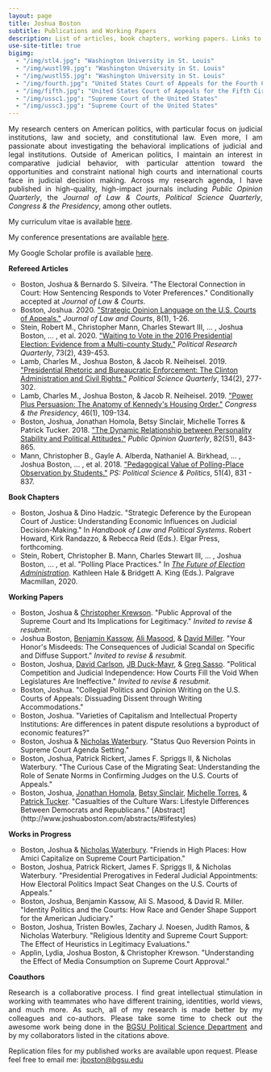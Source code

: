 ```yaml
---
layout: page
title: Joshua Boston
subtitle: Publications and Working Papers
description: List of articles, book chapters, working papers. Links to abstracts and Google Scholar.
use-site-title: true
bigimg:
  - "/img/stl4.jpg": "Washington University in St. Louis"
  - "/img/wustl99.jpg": "Washington University in St. Louis"
  - "/img/wustl55.jpg": "Washington University in St. Louis"
  - "/img/fourth.jpg": "United States Court of Appeals for the Fourth Circuit"
  - "/img/fifth.jpg": "United States Court of Appeals for the Fifth Circuit"
  - "/img/ussc1.jpg": "Supreme Court of the United States"
  - "/img/ussc3.jpg": "Supreme Court of the United States"
---
```


<p align="justify"> My research centers on American politics, with particular focus on judicial institutions, law and society, and constitutional law. Even more, I am passionate about investigating the behavioral implications of judicial and legal institutions. Outside of American politics, I maintain an interest in comparative judicial behavior, with particular attention toward the opportunities and constraint national high courts and international courts face in judicial decision making. Across my research agenda, I have published in high-quality, high-impact journals including <em>Public Opinion Quarterly</em>, the <em>Journal of Law & Courts</em>, <em>Political Science Quarterly</em>, <em>Congress & the Presidency</em>, among other outlets.

<p>My curriculum vitae is available <a href="https://www.dropbox.com/s/g9cib9ordw5psed/Boston_CV_sept2022.pdf?dl=0" target="_blank">here</a>.</p>

<p>My conference presentations are available <a href="https://www.dropbox.com/s/pbmy8zpvv8o61og/Boston_Conf_sept2022.pdf?dl=0" target="_blank">here</a>.</p>

<p>My Google Scholar profile is available <a href="https://scholar.google.com/citations?user=hKBsYfwAAAAJ&hl" target="_blank">here</a>.</p>


<p><b>Refereed Articles</b></p>

<ul style="list-style-type:circle;">
<li>Boston, Joshua & Bernardo S. Silveira. "The Electoral Connection in Court: How Sentencing Responds to Voter Preferences." Conditionally accepted at <em>Journal of Law & Courts</em>.</li>

<li>Boston, Joshua. 2020. <a href="https://www.journals.uchicago.edu/doi/full/10.1086/704633" target="_blank">"Strategic Opinion Language on the U.S. Courts of Appeals."</a> <em>Journal of Law and Courts</em>, 8(1), 1-26.</li>
    
<li>Stein, Robert M., Christopher Mann, Charles Stewart III, ... , Joshua Boston, ... , et al. 2020. <a href="https://journals.sagepub.com/doi/full/10.1177/1065912919832374" target="_blank">"Waiting to Vote in the 2016 Presidential Election: Evidence from a Multi-county Study."</a> <em>Political Research Quarterly</em>, 73(2), 439-453.</li>
    
<li>Lamb, Charles M., Joshua Boston, & Jacob R. Neiheisel. 2019. <a href="https://www.psqonline.org/article.cfm?IDArticle=19913" target="_blank">"Presidential Rhetoric and Bureaucratic Enforcement: The Clinton Administration and Civil Rights."</a> <em>Political Science Quarterly</em>, 134(2), 277-302.</li>
    
<li>Lamb, Charles M., Joshua Boston, & Jacob R. Neiheisel. 2019. <a href="https://www.tandfonline.com/doi/full/10.1080/07343469.2018.1539533" target="_blank">"Power Plus Persuasion: The Anatomy of Kennedy's Housing Order."</a> <em>Congress & the Presidency</em>, 46(1), 109-134.</li>

<li>Boston, Joshua, Jonathan Homola, Betsy Sinclair, Michelle Torres & Patrick Tucker. 2018. <a href="https://doi.org/10.1093/poq/nfy001" target="_blank">"The Dynamic Relationship between Personality Stability and Political Attitudes."</a> <em>Public Opinion Quarterly</em>, 82(S1), 843-865.</li>
    
<li>Mann, Christopher B., Gayle A. Alberda, Nathaniel A. Birkhead, ... , Joshua Boston, ... , et al. 2018. <a href="https://doi.org/10.1017/S1049096518000550" target="_blank">"Pedagogical Value of Polling-Place Observation by Students."</a> <em>PS: Political Science & Politics</em>, 51(4), 831 - 837.</li>
</ul>

<p><b>Book Chapters</b></p>

<ul style="list-style-type:circle;">
<li>Boston, Joshua & Dino Hadzic. "Strategic Deference by the European Court of Justice: Understanding Economic Influences on Judicial Decision-Making." In <em>Handbook of Law and Political Systems</em>. Robert Howard, Kirk Randazzo, & Rebecca Reid (Eds.). Elgar Press, forthcoming.</li>

<li>Stein, Robert, Christopher B. Mann, Charles Stewart III, ... , Joshua Boston, ... , et al. "Polling Place Practices." In <a href="https://link.springer.com/book/10.1007%2F978-3-030-14947-5" target="_blank"><em>The Future of Election Administration</em></a>. Kathleen Hale & Bridgett A. King (Eds.). Palgrave Macmillan, 2020.</li>
</ul>

<p><b>Working Papers</b></p>


<ul style="list-style-type:circle;">
  
  <li>Boston, Joshua & <a href="https://www.christopherkrewson.com/" target="_blank">Christopher Krewson</a>. "Public Approval of the Supreme Court and Its Implications for Legitimacy." <em>Invited to revise & resubmit.</em></li>
  
  
<li>Joshua Boston, <a href="https://und.edu/directory/benjamin.kassow" target="_blank">Benjamin Kassow</a>,  <a href="http://www.alismasood.com/" target="_blank">Ali Masood</a>, & <a href="http://www.davidryanmiller.com/" target="_blank">David Miller</a>. "Your Honor's Misdeeds: The Consequences of Judicial Scandal on Specific and Diffuse Support." <em>Invited to revise & resubmit.</em></li>
  
<li>Boston, Joshua, <a href="https://sites.wustl.edu/davidcarlson/" target="_blank">David Carlson</a>, <a href="http://jbduckmayr.com/" target="_blank">JB Duck-Mayr</a>, & <a href="https://gregsasso.me/" target="_blank">Greg Sasso</a>. "Political Competition and Judicial Independence: How Courts Fill the Void When Legislatures Are Ineffective." <em>Invited to revise & resubmit.</em> </li>
  
<li>Boston, Joshua. "Collegial Politics and Opinion Writing on the U.S. Courts of Appeals: Dissuading Dissent through Writing Accommodations."</li>

<li>Boston, Joshua. "Varieties of Capitalism and Intellectual Property Institutions: Are differences in patent dispute resolutions a byproduct of economic features?"</li>

<li>Boston, Joshua & <a href="https://home.nicholaswaterbury.com/" target="_blank">Nicholas Waterbury</a>. "Status Quo Reversion Points in Supreme Court Agenda Setting."</li>
  
  <li>Boston, Joshua, Patrick Rickert, James F. Spriggs II, & Nicholas Waterbury. "The Curious Case of the Migrating Seat: Understanding the Role of Senate Norms in Confirming Judges on the U.S. Courts of Appeals."</li>

<li>Boston, Joshua, <a href="https://jhomola.com/" target="_blank">Jonathan Homola</a>, <a href="https://pages.wustl.edu/betsysinclair" target="_blank">Betsy Sinclair</a>, <a href="https://smtorres.org/" target="_blank">Michelle Torres</a>, & <a href="https://www.patricktucker.org/" target="_blank">Patrick Tucker</a>. "Casualties of the Culture Wars: Lifestyle Differences Between Democrats and Republicans." [Abstract](http://www.joshuaboston.com/abstracts/#lifestyles)</li>
</ul>



<p><b>Works in Progress</b></p>


<ul style="list-style-type:circle;">
  
  <li>Boston, Joshua & <a href="https://home.nicholaswaterbury.com/" target="_blank">Nicholas Waterbury</a>. "Friends in High Places: How Amici Capitalize on Supreme Court Participation."</li>
  
  <li>Boston, Joshua, Patrick Rickert, James F. Spriggs II, & Nicholas Waterbury. "Presidential Prerogatives in Federal Judicial Appointments: How Electoral Politics Impact Seat Changes on the U.S. Courts of Appeals."</li>

<li>Boston, Joshua, Benjamin Kassow, Ali S. Masood, & David R. Miller. "Identity Politics and the Courts: How Race and Gender Shape Support for the American Judiciary."</li>

<li>Boston, Joshua, Tristen Bowles, Zachary J. Noesen, Judith Ramos, & Nicholas Waterbury. "Religious Identity and Supreme Court Support: The Effect of Heuristics in Legitimacy Evaluations."</li>

<li>Applin, Lydia, Joshua Boston, & Christopher Krewson. "Understanding the Effect of Media Consumption on Supreme Court Approval."</li>

  
</ul>
  
<p><b>Coauthors</b></p>

<p align="justify">Research is a collaborative process. I find great intellectual stimulation in working with teammates who have different training, identities, world views, and much more. As such, all of my research is made better by my colleagues and co-authors. Please take some time to check out the awesome work being done in the <a href="https://www.bgsu.edu/arts-and-sciences/political-science/faculty-and-staff-directory.html" target="_blank">BGSU Political Science Department</a> and by my collaborators listed in the citations above.</p> 

<p>Replication files for my published works are available upon request. Please feel free to email me: <a href="mailto:jboston@bgsu.edu" target="_blank">jboston@bgsu.edu</a></p>
